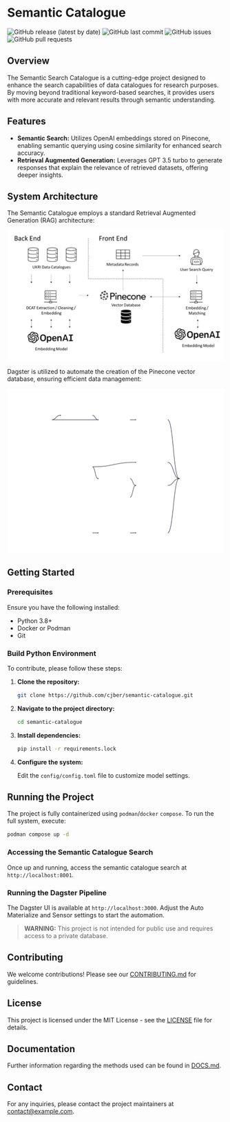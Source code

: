 # Semantic Catalogue

![GitHub release (latest by date)](https://img.shields.io/github/v/release/cjber/semantic-catalogue)
![GitHub last commit](https://img.shields.io/github/last-commit/cjber/semantic-catalogue)
![GitHub issues](https://img.shields.io/github/issues/cjber/semantic-catalogue)
![GitHub pull requests](https://img.shields.io/github/issues-pr/cjber/semantic-catalogue)

## Overview

The Semantic Search Catalogue is a cutting-edge project designed to enhance the search capabilities of data catalogues for research purposes. By moving beyond traditional keyword-based searches, it provides users with more accurate and relevant results through semantic understanding.

## Features

- **Semantic Search:** Utilizes OpenAI embeddings stored on Pinecone, enabling semantic querying using cosine similarity for enhanced search accuracy.
- **Retrieval Augmented Generation:** Leverages GPT 3.5 turbo to generate responses that explain the relevance of retrieved datasets, offering deeper insights.

## System Architecture

The Semantic Catalogue employs a standard Retrieval Augmented Generation (RAG) architecture:

![System Architecture](./reports/figs/system.png)

Dagster is utilized to automate the creation of the Pinecone vector database, ensuring efficient data management:

![Global Asset Lineage](./reports/figs/Global_Asset_Lineage.svg)

## Getting Started

### Prerequisites

Ensure you have the following installed:

- Python 3.8+
- Docker or Podman
- Git

### Build Python Environment

To contribute, please follow these steps:

1. **Clone the repository:**

   ```bash
   git clone https://github.com/cjber/semantic-catalogue.git
   ```

2. **Navigate to the project directory:**

   ```bash
   cd semantic-catalogue
   ```

3. **Install dependencies:**

   ```bash
   pip install -r requirements.lock
   ```

4. **Configure the system:**

   Edit the `config/config.toml` file to customize model settings.

## Running the Project

The project is fully containerized using `podman`/`docker` `compose`. To run the full system, execute:

```bash
podman compose up -d
```

### Accessing the Semantic Catalogue Search

Once up and running, access the semantic catalogue search at `http://localhost:8001`.

### Running the Dagster Pipeline

The Dagster UI is available at `http://localhost:3000`. Adjust the Auto Materialize and Sensor settings to start the automation.

> **WARNING:** This project is not intended for public use and requires access to a private database.

## Contributing

We welcome contributions! Please see our [CONTRIBUTING.md](./CONTRIBUTING.md) for guidelines.

## License

This project is licensed under the MIT License - see the [LICENSE](./LICENSE) file for details.

## Documentation

Further information regarding the methods used can be found in [DOCS.md](./reports/DOCS.md).

## Contact

For any inquiries, please contact the project maintainers at [contact@example.com](mailto:contact@example.com).
